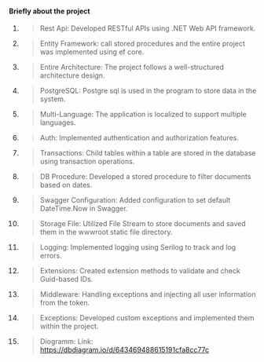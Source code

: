 #### Briefly about the project
1. > Rest Api: Developed RESTful APIs using .NET Web API framework.
3. > Entity Framework: call stored procedures and the entire project was implemented using ef core.
2. > Entire Architecture: The project follows a well-structured architecture design.
4. > PostgreSQL: Postgre sql is used in the program to store data in the system.
3. > Multi-Language: The application is localized to support multiple languages.
4. > Auth: Implemented authentication and authorization features.
5. > Transactions: Child tables within a table are stored in the database using transaction operations.
6. > DB Procedure: Developed a stored procedure to filter documents based on dates.
7. > Swagger Configuration: Added configuration to set default DateTime.Now in Swagger.
8. > Storage File: Utilized File Stream to store documents and saved them in the wwwroot static file directory.
9. > Logging: Implemented logging using Serilog to track and log errors.
10. > Extensions: Created extension methods to validate and check Guid-based IDs.
11. > Middleware: Handling exceptions and injecting all user information from the token.
12. > Exceptions: Developed custom exceptions and implemented them within the project.
13. > Diogramm: Link: https://dbdiagram.io/d/643469488615191cfa8cc77c
